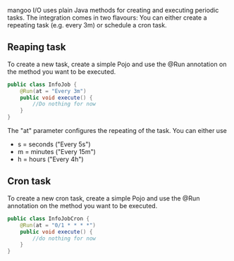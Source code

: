 mangoo I/O uses plain Java methods for creating and executing periodic tasks. The integration comes in two flavours: You can either create a repeating task (e.g. every 3m) or schedule a cron task. 

## Reaping task

To create a new task, create a simple Pojo and use the @Run annotation on the method you want to be executed.

```java
public class InfoJob {
    @Run(at = "Every 3m")
    public void execute() {
        //Do nothing for now
    }
}
```

The "at" parameter configures the repeating of the task. You can either use

* s = seconds ("Every 5s")
* m = minutes ("Every 15m")
* h = hours ("Every 4h")

## Cron task

To create a new cron task, create a simple Pojo and use the @Run annotation on the method you want to be executed.

```java
public class InfoJobCron {
    @Run(at = "0/1 * * * *")
    public void execute() {
        //do nothing for now
    }
}
```